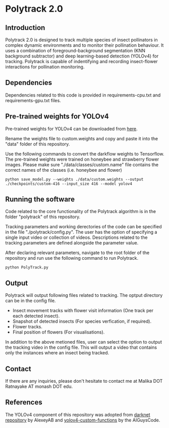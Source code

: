 # Polytrack 2.0

## Introduction

Polytrack 2.0 is designed to track multiple species of insect pollinators in complex dynamic environments and to monitor their pollination behaviour. It uses a combination of foreground-background segmentation (KNN background subtractor) and deep learning-based detection (YOLOv4) for tracking. Polytrack is capable of indentifying and recording insect-flower interactions for pollination monitoring.  

## Dependencies

Dependencies related to this code is provided in requirements-cpu.txt and requirements-gpu.txt files.

## Pre-trained weights for YOLOv4

Pre-trained weights for YOLOv4 can be downloaded from [here](https://drive.google.com/drive/folders/1gsgQYMkwWHf-M9wWDcl96tDdC3gRyXQF?usp=sharing). 

Rename the weights file to custom.weights and copy and paste it into the "data" folder of this repository.

Use the following commands to convert the darkflow weights to Tensorflow. The pre-trained weights were trained on honeybee and strawberry flower images. Please make sure "./data/classes/custom.name" file contains the correct names of the classes (i.e. honeybee and flower)
 
```
python save_model.py --weights ./data/custom.weights --output ./checkpoints/custom-416 --input_size 416 --model yolov4 
```

## Running the software

Code related to the core functionality of the Polytrack algorithm is in the folder "polytrack" of this repository.

Tracking parameters and working derectories of the code can be specified in the file "./polytrack/config.py". The user has the option of specifying a single input video or collection of videos. Descriptions related to the tracking parameters are defined alongside the parameter value.

After declaring relevant parameters, navigate to the root folder of the repository and run use the following command to run Polytrack.
```
python PolyTrack.py 
```

## Output

Polytrack will output following files related to tracking. The optput directory can be in the config file.

* Insect movement tracks with flower visit information (One track per each detected insect).
* Snapshot of detected insects (For species verfication, if required).
* Flower tracks.
* Final position of flowers (For visualisations).

In addition to the above metioned files, user can select the option to output the tracking video in the config file. This will output a video that contains only the instances where an insect being tracked. 



## Contact

If there are any inquiries, please don't hesitate to contact me at Malika DOT Ratnayake AT monash DOT edu.
 
## References
 
The YOLOv4 component of this repository was adopted from [darknet repository](https://github.com/AlexeyAB/darknet) by AlexeyAB and [yolov4-custom-functions](https://github.com/theAIGuysCode/yolov4-custom-functions) by the AIGuysCode.
